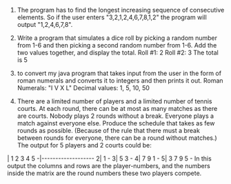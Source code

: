 

1. The program has to find the longest increasing sequence of consecutive elements. So if the user enters "3,2,1,2,4,6,7,8,1,2" the program will output "1,2,4,6,7,8".

2. Write a program that simulates a dice roll by picking a random number from 1-6 and then picking a second random number from 1-6. Add the two values together, and display the total. 
Roll #1: 2
Roll #2: 3
The total is 5

3. to convert my java program that takes input from the user in the form of roman numerals and converts it to integers and then prints it out. 
Roman Numerals:  "I V X L"
Decimal values:   1, 5, 10, 50

4. There are a limited number of players and a limited number of tennis courts. At each round, there can be at most as many matches as there are courts. Nobody plays 2 rounds without a break. Everyone plays a match against everyone else. Produce the schedule that takes as few rounds as possible. (Because of the rule that there must a break between rounds for everyone, there can be a round without matches.) The output for 5 players and 2 courts could be:

 |  1   2   3   4   5
-|------------------- 
2|  1   - 
3|  5   3   - 
4|  7   9   1   - 
5|  3   7   9   5   -
In this output the columns and rows are the player-numbers, and the numbers inside the matrix are the round numbers these two players compete.
